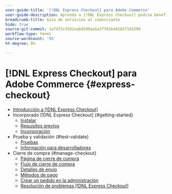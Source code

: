 ```yaml
---
user-guide-title: '[!DNL Express Checkout] para Adobe Commerce'
user-guide-description: Aprenda a [!DNL Express Checkout] podría beneficiar a su instancia de Adobe Commerce y cómo incorporar y configurar correctamente la extensión.
breadcrumb-title: Guía de servicios al comerciante
hide: true
source-git-commit: 1a7df2c5581ea6d590aa1a2f701b4428371d2299
workflow-type: tm+mt
source-wordcount: '55'
ht-degree: 0%

---
```



# [!DNL Express Checkout] para Adobe Commerce {#express-checkout}

- [Introducción a [!DNL Express Checkout]](overview.md)
- Incorporado [!DNL Express Checkout] {#getting-started}
   - [Instalar](install.md)
   - [Requisitos previos](prerequisites.md)
   - [Incorporación](onboarding.md)
- Prueba y validación {#test-validate}
   - [Pruebas](testing.md)
   - [Información para desarrolladores](developer.md)
- Cierre de compra {#manage-checkout}
   - [Página de cierre de compra](checkout-page.md)
   - [Flujo de cierre de compra](checkout-flow.md)
   - [Detalles de envío](shipping-details.md)
   - [Métodos de pago](payment-methods.md)
   - [Crear un pedido en la administración](create-order-admin.md)
   - [Resolución de problemas [!DNL Express Checkout]](troubleshooting.md)
